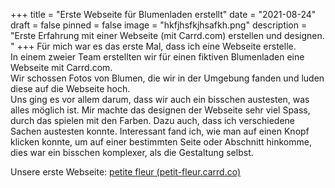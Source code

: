 +++
title = "Erste Webseite für Blumenladen erstellt"
date = "2021-08-24"
draft = false
pinned = false
image = "hkfjhsfkjhsafkh.png"
description = "Erste Erfahrung mit einer Webseite (mit Carrd.com) erstellen und designen. "
+++
Für mich war es das erste Mal, dass ich eine Webseite erstelle. \
In einem zweier Team erstellten wir für einen fiktiven Blumenladen eine Webseite mit Carrd.com.\
Wir schossen Fotos von Blumen, die wir in der Umgebung fanden und luden diese auf die Webseite hoch. \
Uns ging es vor allem darum, dass wir auch ein bisschen austesten, was alles möglich ist. Mir machte das designen der Webseite sehr viel Spass, durch das spielen mit den Farben. Dazu auch, dass ich verschiedene Sachen austesten konnte. Interessant fand ich, wie man auf einen Knopf klicken konnte, um auf einer bestimmten Seite oder Abschnitt hinkomme, dies war ein bisschen komplexer, als die Gestaltung selbst. 

Unsere erste Webseite: [petite fleur (petit-fleur.carrd.co)](https://petit-fleur.carrd.co/)